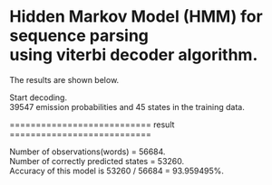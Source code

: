 # Hidden Markov Model (HMM) for sequence parsing <br /> using viterbi decoder algorithm.

The results are shown below.

Start decoding.<br />
39547 emission probabilities and 45 states in the training data.<br />

=========================== result ===========================<br />

Number of observations(words) = 56684.<br />
Number of correctly predicted states = 53260.<br />
Accuracy of this model is 53260 / 56684 = 93.959495%.<br />
